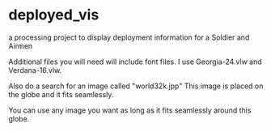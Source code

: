 deployed_vis
============

a processing project to display deployment information for a Soldier and Airmen

Additional files you will need will include font files. I use Georgia-24.vlw and Verdana-16.vlw. 

Also do a search for an image called "world32k.jpp" This image is placed on the globe and it fits seamlessly. 

You can use any image you want as long as it fits seamlessly around this globe.
